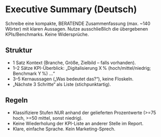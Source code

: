 # Executive Summary (Deutsch)
Schreibe eine kompakte, BERATENDE Zusammenfassung (max. ~140 Wörter) mit klaren Aussagen.
Nutze ausschließlich die übergebenen KPIs/Benchmarks. Keine Widersprüche.

## Struktur
- 1 Satz Kontext (Branche, Größe, Zielbild – falls vorhanden).
- 1–2 Sätze KPI-Überblick: „Digitalisierung X % (hoch/mittel/niedrig; Benchmark Y %) …“
- 3–5 Kernaussagen („Was bedeutet das?“), keine Floskeln.
- „Nächste 3 Schritte“ als Liste (stichpunktartig).

## Regeln
- Klassifiziere Stufen NUR anhand der gelieferten Prozentwerte (>=75 hoch, >=50 mittel, sonst niedrig).
- Keine Wiederholung der KPI-Liste an anderer Stelle im Report.
- Klare, einfache Sprache. Kein Marketing-Sprech.
